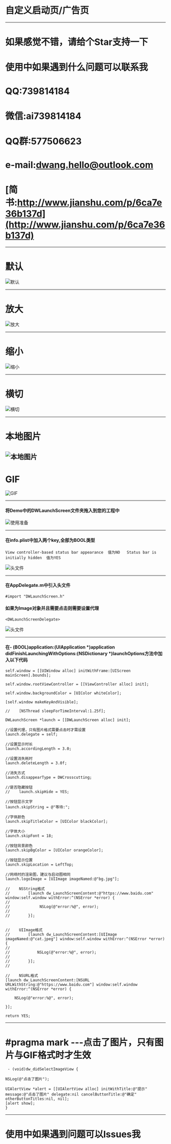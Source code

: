 # 自定义启动页/广告页
---
# 如果感觉不错，请给个Star支持一下
# 使用中如果遇到什么问题可以联系我
# QQ:739814184 
# 微信:ai739814184
# QQ群:577506623
# e-mail:dwang.hello@outlook.com
# [简书:http://www.jianshu.com/p/6ca7e36b137d](http://www.jianshu.com/p/6ca7e36b137d)
---
# 默认
![默认](https://github.com/dwanghello/DWLaunchScreenTest/blob/master/DWLaunchScreenTest/默认.gif)

---
# 放大
![放大](https://github.com/dwanghello/DWLaunchScreenTest/blob/master/DWLaunchScreenTest/放大.gif)

---
# 缩小
![缩小](https://github.com/dwanghello/DWLaunchScreenTest/blob/master/DWLaunchScreenTest/缩小.gif)

---
# 横切
![横切](https://github.com/dwanghello/DWLaunchScreenTest/blob/master/DWLaunchScreenTest/横切.gif)

---

# 本地图片
![本地图片](https://github.com/dwanghello/DWLaunchScreenTest/blob/master/DWLaunchScreenTest/本地图片.gif)
---

# GIF
![GIF](https://github.com/dwanghello/DWLaunchScreenTest/blob/master/DWLaunchScreenTest/GIF.gif)

---
#### 将Demo中的DWLaunchScreen文件夹拖入到您的工程中
![使用准备](https://github.com/dwanghello/DWLaunchScreenTest/blob/master/DWLaunchScreenTest/使用准备.png)


---
#### 在info.plist中加入两个key,全部为BOOL类型
    
    View controller-based status bar appearance  值为NO   Status bar is initially hidden  值为YES
![头文件](https://github.com/dwanghello/DWLaunchScreenTest/blob/master/DWLaunchScreenTest/infoPlist.png)

---
#### 在AppDelegate.m中引入头文件
    #import "DWLaunchScreen.h"
    
#### 如果为Image对象并且需要点击则需要设置代理
    <DWLaunchScreenDelegate>
![头文件](https://github.com/dwanghello/DWLaunchScreenTest/blob/master/DWLaunchScreenTest/头文件.png)
    
---
#### 在- (BOOL)application:(UIApplication *)application didFinishLaunchingWithOptions:(NSDictionary *)launchOptions方法中加入以下代码
    
    self.window = [[UIWindow alloc] initWithFrame:[UIScreen mainScreen].bounds];
    
    self.window.rootViewController = [[ViewController alloc] init];
    
    self.window.backgroundColor = [UIColor whiteColor];
    
    [self.window makeKeyAndVisible];
    
    //    [NSThread sleepForTimeInterval:1.25f];
    
    DWLaunchScreen *launch = [[DWLaunchScreen alloc] init];
    
    //设置代理，只有图片格式需要点击时才需设置
    launch.delegate = self;
    
    //设置显示时长
    launch.accordingLength = 3.0;
    
    //设置消失耗时
    launch.deleteLength = 3.0f;
    
    //消失方式
    launch.disappearType = DWCrosscutting;
    
    //是否隐藏按钮
    //    launch.skipHide = YES;
    
    //按钮显示文字
    launch.skipString = @"等待:";
    
    //字体颜色
    launch.skipTitleColor = [UIColor blackColor];
    
    //字体大小
    launch.skipFont = 18;
    
    //按钮背景颜色
    launch.skipBgColor = [UIColor orangeColor];
    
    //按钮显示位置
    launch.skipLocation = LeftTop;
    
    //网络时的渲染图，建议与启动图相同
    launch.logoImage = [UIImage imageNamed:@"bg.jpg"];
    
    //    NSString格式
    //        [launch dw_LaunchScreenContent:@"https://www.baidu.com" window:self.window withError:^(NSError *error) {
    //    
    //             NSLog(@"error:%@", error);
    //    
    //        }];
    
    
    //    UIImage格式
    //        [launch dw_LaunchScreenContent:[UIImage imageNamed:@"cat.jpeg"] window:self.window withError:^(NSError *error) {
    //    
    //            NSLog(@"error:%@", error);
    //    
    //        }];
    //    
    
    //    NSURL格式
    [launch dw_LaunchScreenContent:[NSURL URLWithString:@"https://www.baidu.com"] window:self.window withError:^(NSError *error) {
        
        NSLog(@"error:%@", error);
    
    }];
    
    return YES;

---
# #pragma mark ---点击了图片，只有图片与GIF格式时才生效
     - (void)dw_didSelectImageView {
    
    NSLog(@"点击了图片");
    
    UIAlertView *alert = [[UIAlertView alloc] initWithTitle:@"提示" message:@"点击了图片" delegate:nil cancelButtonTitle:@"确定" otherButtonTitles:nil, nil];
    [alert show];
    }

---
# 使用中如果遇到问题可以Issues我




